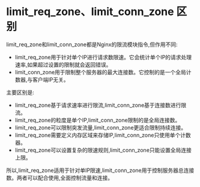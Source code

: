 # limit_req_zone、limit_conn_zone 区别

limit_req_zone和limit_conn_zone都是Nginx的限流模块指令,但作用不同:

- limit_req_zone用于针对单个IP进行请求数限速。它会统计单个IP的请求处理速率,如果超过设置的限制就会返回错误。
- limit_conn_zone用于限制整个服务器的最大连接数。它控制的是一个全局计数器,与客户端IP无关。

主要区别是:

- limit_req_zone基于请求速率进行限流,limit_conn_zone基于连接数进行限流。
- limit_req_zone的粒度是单个IP,limit_conn_zone限制的是全局连接数。
- limit_req_zone可以限制突发流量,limit_conn_zone更适合限制持续连接。
- limit_req_zone需要定义内存区域来存储IP,limit_conn_zone只使用单个计数器。
- limit_req_zone可以设置复杂的限速规则,limit_conn_zone只能设置全局连接上限。

所以,limit_req_zone适用于针对单IP限速,limit_conn_zone用于控制服务器总连接数。两者可以配合使用,全面控制流量和连接。